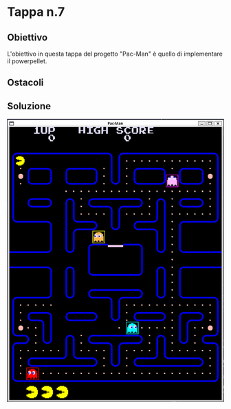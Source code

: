 # Tappa n.7
## Obiettivo
L'obiettivo in questa tappa del progetto "Pac-Man" è quello di implementare il powerpellet.
## Ostacoli

## Soluzione

![demo](demo.png)